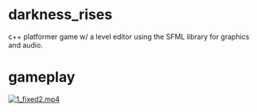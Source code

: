 # darkness_rises
c++ platformer game w/ a level editor using the SFML library for graphics and audio. 

# gameplay
[![1_fixed2.mp4](https://github.com/321BadgerCode/darkness_rises/assets/83559316/9d355509-a8d9-4ed0-bfde-14101385ed82)](./gameplay/1_fixed.mp4)
